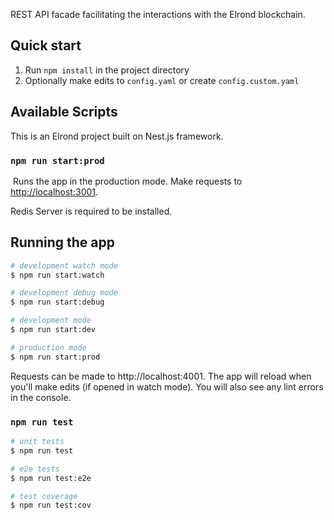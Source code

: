 REST API facade facilitating the interactions with the Elrond blockchain.

## Quick start

1. Run `npm install` in the project directory
2. Optionally make edits to `config.yaml` or create `config.custom.yaml`

## Available Scripts

This is an Elrond project built on Nest.js framework.


### `npm run start:prod`

​
Runs the app in the production mode.
Make requests to [http://localhost:3001](http://localhost:3001).

Redis Server is required to be installed.

## Running the app

```bash
# development watch mode
$ npm run start:watch

# development debug mode
$ npm run start:debug

# development mode
$ npm run start:dev

# production mode
$ npm run start:prod
```
Requests can be made to http://localhost:4001. The app will reload when you'll make edits (if opened in watch mode). You will also see any lint errors in the console.​


### `npm run test`

```bash
# unit tests
$ npm run test

# e2e tests
$ npm run test:e2e

# test coverage
$ npm run test:cov
```


